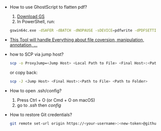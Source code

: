- How to use GhostScript to flatten pdf?

  1. [Download GS](https://www.ghostscript.com/releases/gsdnld.html)
  2. In PowerShell, run:
  ```bash
  gswin64c.exe -dSAFER -dBATCH -dNOPAUSE -sDEVICE=pdfwrite -dPDFSETTINGS=/prepress -dPassThroughJPEGImages=true -dPreserveAnnots=false -sOutputFile=<Out File Name> <In File Name>
  ```
- [This Tool will handle Everything about file coversion, manipulation, annotation, ...](https://smallpdf.com/#r=app)

- how to SCP via jump host?
  ```bash
  scp -o ProxyJump=<Jump Host> <Local Path to File> <Final Host>:<Path to Folder>
  ```
  or copy back:
  ```bash
  scp -J <Jump Host> <Final Host>:<Path to File> <Path to Folder>


- How to open .ssh/config?
  1. Press Ctrl + O (or Cmd + O on macOS)
  2. go to *.ssh* then *config*

- How to restore Git credentials?
  ```bash
  git remote set-url origin https://<your-username>:<new-token>@github.com/<your-username>/<repo>.git
  ```
